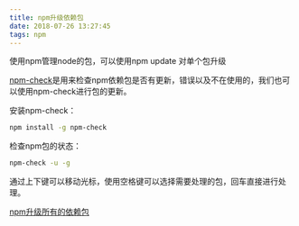 ```yaml
---
title: npm升级依赖包
date: 2018-07-26 13:27:45
tags: npm
---
```


使用npm管理node的包，可以使用npm update <name>对单个包升级


[npm-check](https://www.npmjs.com/package/npm-check)是用来检查npm依赖包是否有更新，错误以及不在使用的，我们也可以使用npm-check进行包的更新。

<!-- more -->

安装npm-check：
``` bash
npm install -g npm-check
```
检查npm包的状态：
``` bash
npm-check -u -g
```

通过上下键可以移动光标，使用空格键可以选择需要处理的包，回车直接进行处理。


[npm升级所有的依赖包](https://www.jianshu.com/p/a33702a4b096)